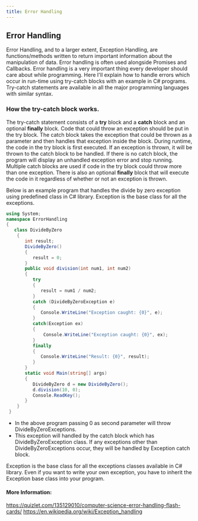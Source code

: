 ```yaml
---
title: Error Handling
---
```


## Error Handling
Error Handling, and to a larger extent, Exception Handling, are functions/methods written to return important information about the manipulation of data. Error handling is often used alongside Promises and Callbacks.
Error handling is a very important thing every developer should care about while programming. Here I'll explain how to handle errors which occur in run-time using try-catch blocks with an example in C# programs. Try-catch statements are available in all the major programming languages with similar syntax.
  
### How the try-catch block works.

The try-catch statement consists of a **try** block and a **catch** block and an optional **finally** block. Code that could throw an exception should be put in the try block. The catch block takes the exception that could be thrown as a parameter and then handles that exception inside the block. During runtime, the code in the try block is first executed. If an exception is thrown, it will be thrown to the catch block to be handled. If there is no catch block, the program will display an unhandled exception error and stop running. Multiple catch blocks are used if code in the try block could throw more than one exception. There is also an optional **finally** block that will execute the code in it regardless of whether or not an exception is thrown.

Below is an example program that handles the divide by zero exception using predefined class in C# library. Exception is the base class for all the exceptions.

```c#
using System;
namespace ErrorHandling
{
   class DivideByZero
    {
       int result;
       DivideByZero()
       {
          result = 0;
       }
       public void division(int num1, int num2)
       {
          try
          {
             result = num1 / num2;
          }
          catch (DivideByZeroException e)
          {
             Console.WriteLine("Exception caught: {0}", e);
          }
          catch(Exception ex)
          {
              Console.WriteLine("Exception caught: {0}", ex);
          }
          finally
          {
             Console.WriteLine("Result: {0}", result);
          }
       }
       static void Main(string[] args)
       {
          DivideByZero d = new DivideByZero();
          d.division(10, 0);
          Console.ReadKey();
       }
    }
 }
 ```
 * In the above program passing 0 as second parameter will throw DivideByZeroExceptions. 
 * This exception will handled by the catch block which has DivideByZeroException class. If any exceptions other than DivideByZeroExceptions occur, they will be handled by Exception catch block.
 
 Exception is the base class for all the exceptions classes available in C# library. Even if you want to write your own exception, you have to inherit the Exception base class into your program.

#### More Information:
<!-- Please add any articles you think might be helpful to read before writing the article -->
https://quizlet.com/135129010/computer-science-error-handling-flash-cards/
https://en.wikipedia.org/wiki/Exception_handling
